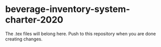 # beverage-inventory-system-charter-2020
The .tex files will belong here. Push to this repository when you are done creating changes.
